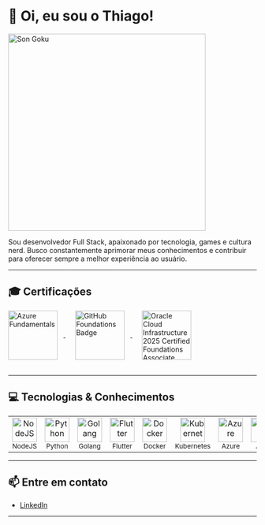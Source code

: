 # 👋 Oi, eu sou o Thiago!

  <img src="https://i.pinimg.com/originals/9b/2c/6e/9b2c6ee35bbf923517b02812036c4045.gif" alt="Son Goku" width="400"  />



Sou desenvolvedor Full Stack, apaixonado por tecnologia, games e cultura nerd. Busco constantemente aprimorar meus conhecimentos e contribuir para oferecer sempre a melhor experiência ao usuário.

---

## 🎓 Certificações

<div align="left">
  <a href="https://learn.microsoft.com/pt-br/users/thiagopereiraalves/credentials/801a7c167299b6e7?ref=https%3A%2F%2Fwww.linkedin.com%2F" target="_blank">
    <img src="https://images.credly.com/size/340x340/images/be8fcaeb-c769-4858-b567-ffaaa73ce8cf/image.png" alt="Azure Fundamentals" width="100" style="vertical-align:middle; margin-right:12px;"/>
  </a>
  &nbsp;&nbsp;&nbsp;&nbsp;
  <a href="https://www.credly.com/badges/bb9ac4a4-5469-4c70-8db6-90fc7c7641f0/public_url" target="_blank">
    <img src="https://images.credly.com/size/340x340/images/024d0122-724d-4c5a-bd83-cfe3c4b7a073/image.png" alt="GitHub Foundations Badge" width="100" style="vertical-align:middle; margin-right:12px;"/>
  </a>
  &nbsp;&nbsp;&nbsp;&nbsp;
  <a href="https://catalog-education.oracle.com/pls/certview/sharebadge?id=766D256EA1C3FCE6AEBB5331E133A9C54832F208C9E8A409C4559F37EBEF9147" target="_blank">
    <img src="https://images.credly.com/images/27db49f3-8bae-4314-8a84-884935b569db/50_Oracle_Cloud_Infrastructure.png" alt="Oracle Cloud Infrastructure 2025 Certified Foundations Associate" width="100" style="vertical-align:middle; margin-right:12px;"/>
  </a>
</div>

<br>

---

## 💻 Tecnologias & Conhecimentos

<table>
  <tr>
    <td align="center">
      <img src="https://cdn.jsdelivr.net/gh/devicons/devicon/icons/nodejs/nodejs-original.svg" alt="NodeJS" width="50"/><br>
      <sub>NodeJS</sub>
    </td>
    <td align="center">
      <img src="https://cdn.jsdelivr.net/gh/devicons/devicon/icons/python/python-original.svg" alt="Python" width="50"/><br>
      <sub>Python</sub>
    </td>
    <td align="center">
      <img src="https://cdn.jsdelivr.net/gh/devicons/devicon/icons/go/go-original.svg" alt="Golang" width="50"/><br>
      <sub>Golang</sub>
    </td>
    <td align="center">
      <img src="https://cdn.jsdelivr.net/gh/devicons/devicon@latest/icons/flutter/flutter-original.svg" alt="Flutter" width="50"/><br>
      <sub>Flutter</sub>
    </td>
    <td align="center">
      <img src="https://cdn.jsdelivr.net/gh/devicons/devicon@latest/icons/docker/docker-original.svg" alt="Docker" width="50" /><br>
      <sub>Docker</sub>
    </td>
    <td align="center">
      <img src="https://cdn.jsdelivr.net/gh/devicons/devicon/icons/kubernetes/kubernetes-plain.svg" alt="Kubernetes" width="50"/><br>
      <sub>Kubernetes</sub>
    </td>
    <td align="center">
      <img src="https://cdn.jsdelivr.net/gh/devicons/devicon/icons/azure/azure-original.svg" alt="Azure" width="50"/><br>
      <sub>Azure</sub>
    </td>
    <td align="center">
      <img src="https://cdn.jsdelivr.net/gh/devicons/devicon@latest/icons/amazonwebservices/amazonwebservices-plain-wordmark.svg" alt="AWS" width="50"/><br>
      <sub>AWS</sub>
    </td>
  </tr>
</table>

---

## 📫 Entre em contato

- [LinkedIn](https://www.linkedin.com/in/thiago-pereira-alves-a5a589219/)

---
